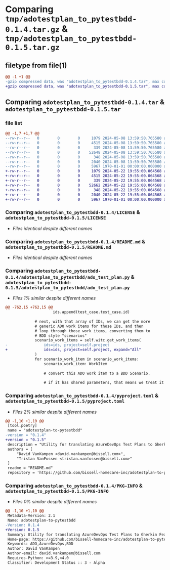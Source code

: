 # Comparing `tmp/adotestplan_to_pytestbdd-0.1.4.tar.gz` & `tmp/adotestplan_to_pytestbdd-0.1.5.tar.gz`

## filetype from file(1)

```diff
@@ -1 +1 @@
-gzip compressed data, was "adotestplan_to_pytestbdd-0.1.4.tar", max compression
+gzip compressed data, was "adotestplan_to_pytestbdd-0.1.5.tar", max compression
```

## Comparing `adotestplan_to_pytestbdd-0.1.4.tar` & `adotestplan_to_pytestbdd-0.1.5.tar`

### file list

```diff
@@ -1,7 +1,7 @@
--rw-r--r--   0        0        0     1079 2024-05-08 13:59:50.765580 adotestplan_to_pytestbdd-0.1.4/LICENSE
--rw-r--r--   0        0        0     4515 2024-05-08 13:59:50.765580 adotestplan_to_pytestbdd-0.1.4/README.md
--rw-r--r--   0        0        0      339 2024-05-08 13:59:50.765580 adotestplan_to_pytestbdd-0.1.4/adotestplan_to_pytestbdd/__init__.py
--rw-r--r--   0        0        0    52648 2024-05-08 13:59:50.765580 adotestplan_to_pytestbdd-0.1.4/adotestplan_to_pytestbdd/ado_test_plan.py
--rw-r--r--   0        0        0      348 2024-05-08 13:59:50.765580 adotestplan_to_pytestbdd-0.1.4/adotestplan_to_pytestbdd/exceptions.py
--rw-r--r--   0        0        0     2040 2024-05-08 13:59:50.765580 adotestplan_to_pytestbdd-0.1.4/pyproject.toml
--rw-r--r--   0        0        0     5967 1970-01-01 00:00:00.000000 adotestplan_to_pytestbdd-0.1.4/PKG-INFO
+-rw-r--r--   0        0        0     1079 2024-05-22 19:55:00.064568 adotestplan_to_pytestbdd-0.1.5/LICENSE
+-rw-r--r--   0        0        0     4515 2024-05-22 19:55:00.064568 adotestplan_to_pytestbdd-0.1.5/README.md
+-rw-r--r--   0        0        0      339 2024-05-22 19:55:00.064568 adotestplan_to_pytestbdd-0.1.5/adotestplan_to_pytestbdd/__init__.py
+-rw-r--r--   0        0        0    52662 2024-05-22 19:55:00.064568 adotestplan_to_pytestbdd-0.1.5/adotestplan_to_pytestbdd/ado_test_plan.py
+-rw-r--r--   0        0        0      348 2024-05-22 19:55:00.064568 adotestplan_to_pytestbdd-0.1.5/adotestplan_to_pytestbdd/exceptions.py
+-rw-r--r--   0        0        0     2040 2024-05-22 19:55:00.064568 adotestplan_to_pytestbdd-0.1.5/pyproject.toml
+-rw-r--r--   0        0        0     5967 1970-01-01 00:00:00.000000 adotestplan_to_pytestbdd-0.1.5/PKG-INFO
```

### Comparing `adotestplan_to_pytestbdd-0.1.4/LICENSE` & `adotestplan_to_pytestbdd-0.1.5/LICENSE`

 * *Files identical despite different names*

### Comparing `adotestplan_to_pytestbdd-0.1.4/README.md` & `adotestplan_to_pytestbdd-0.1.5/README.md`

 * *Files identical despite different names*

### Comparing `adotestplan_to_pytestbdd-0.1.4/adotestplan_to_pytestbdd/ado_test_plan.py` & `adotestplan_to_pytestbdd-0.1.5/adotestplan_to_pytestbdd/ado_test_plan.py`

 * *Files 1% similar despite different names*

```diff
@@ -762,15 +762,15 @@
                     ids.append(test_case.test_case.id)
 
             # next, with that array of IDs, we can get the more
             # generic ADO work items for those IDs, and then
             # loop through those work items, converting them to
             # BDD style "scenarios"
             scenario_work_items = self.witc.get_work_items(
-                ids=ids, project=self.project
+                ids=ids, project=self.project, expand="All"
             )
             for scenario_work_item in scenario_work_items:
                 scenario_work_item: WorkItem
 
                 # convert this ADO work item to a BDD Scenario.
 
                 # if it has shared parameters, that means we treat it as a
```

### Comparing `adotestplan_to_pytestbdd-0.1.4/pyproject.toml` & `adotestplan_to_pytestbdd-0.1.5/pyproject.toml`

 * *Files 2% similar despite different names*

```diff
@@ -1,10 +1,10 @@
 [tool.poetry]
 name = "adotestplan-to-pytestbdd"
-version = "0.1.4"
+version = "0.1.5"
 description = "Utility for translating AzureDevOps Test Plans to Gherkin Feature file and Pytest-BDD runners"
 authors = [
     "David VanKampen <david.vankampen@bissell.com>",
     "Tristan VanFossen <tristan.vanfossen@bissell.com>"
 ]
 readme = "README.md"
 repository = 'https://github.com/bissell-homecare-inc/adotestplan-to-pytestbdd'
```

### Comparing `adotestplan_to_pytestbdd-0.1.4/PKG-INFO` & `adotestplan_to_pytestbdd-0.1.5/PKG-INFO`

 * *Files 0% similar despite different names*

```diff
@@ -1,10 +1,10 @@
 Metadata-Version: 2.1
 Name: adotestplan-to-pytestbdd
-Version: 0.1.4
+Version: 0.1.5
 Summary: Utility for translating AzureDevOps Test Plans to Gherkin Feature file and Pytest-BDD runners
 Home-page: https://github.com/bissell-homecare-inc/adotestplan-to-pytestbdd
 Keywords: ADO,AzureDevOps,BDD
 Author: David VanKampen
 Author-email: david.vankampen@bissell.com
 Requires-Python: >=3.9,<4.0
 Classifier: Development Status :: 3 - Alpha
```

